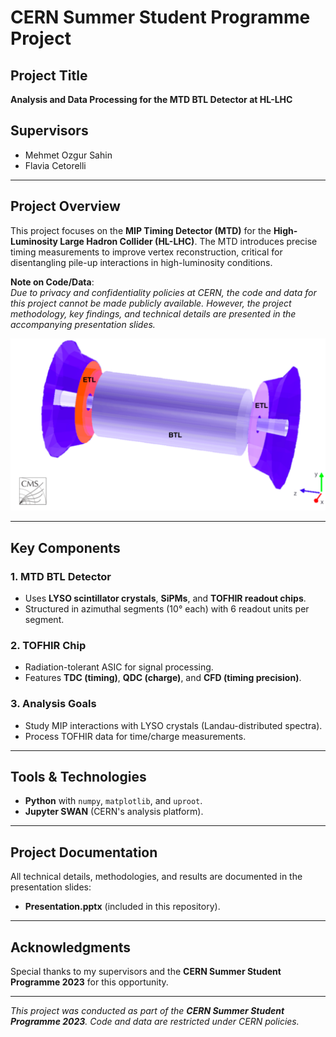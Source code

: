 # CERN Summer Student Programme Project  

## Project Title  
**Analysis and Data Processing for the MTD BTL Detector at HL-LHC**  

## Supervisors  
- Mehmet Ozgur Sahin  
- Flavia Cetorelli  

---

## Project Overview  
This project focuses on the **MIP Timing Detector (MTD)** for the **High-Luminosity Large Hadron Collider (HL-LHC)**. The MTD introduces precise timing measurements to improve vertex reconstruction, critical for disentangling pile-up interactions in high-luminosity conditions.  

**Note on Code/Data**:  
*Due to privacy and confidentiality policies at CERN, the code and data for this project cannot be made publicly available. However, the project methodology, key findings, and technical details are presented in the accompanying presentation slides.*  

![](MTD.png)


---

## Key Components  
### 1. **MTD BTL Detector**  
- Uses **LYSO scintillator crystals**, **SiPMs**, and **TOFHIR readout chips**.  
- Structured in azimuthal segments (10° each) with 6 readout units per segment.  

### 2. **TOFHIR Chip**  
- Radiation-tolerant ASIC for signal processing.  
- Features **TDC (timing)**, **QDC (charge)**, and **CFD (timing precision)**.  

### 3. **Analysis Goals**  
- Study MIP interactions with LYSO crystals (Landau-distributed spectra).  
- Process TOFHIR data for time/charge measurements.  

---

## Tools & Technologies  
- **Python** with `numpy`, `matplotlib`, and `uproot`.  
- **Jupyter SWAN** (CERN's analysis platform).  

---

## Project Documentation  
All technical details, methodologies, and results are documented in the presentation slides:  
- **Presentation.pptx** (included in this repository).  

---

## Acknowledgments  
Special thanks to my supervisors and the **CERN Summer Student Programme 2023** for this opportunity.  
 

---  
*This project was conducted as part of the **CERN Summer Student Programme 2023**. Code and data are restricted under CERN policies.*  
